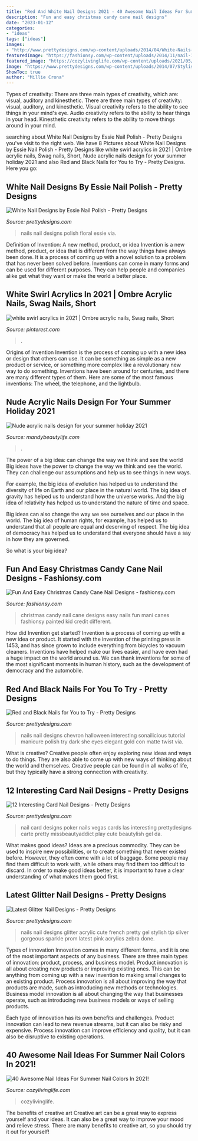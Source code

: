 ```yaml
---
title: "Red And White Nail Designs 2021 - 40 Awesome Nail Ideas For Summer Nail Colors In 2021!"
description: "Fun and easy christmas candy cane nail designs"
date: "2023-01-12"
categories:
- "ideas"
tags: ["ideas"]
images:
- "http://www.prettydesigns.com/wp-content/uploads/2014/04/White-Nails-with-Floral-Print.jpg"
featuredImage: "https://fashionsy.com/wp-content/uploads/2014/11/nail-147.7-630x840.jpg"
featured_image: "https://cozylivinglife.com/wp-content/uploads/2021/05/39-2.jpg"
image: "https://www.prettydesigns.com/wp-content/uploads/2014/07/Stylish-Glitter-Nails.jpg"
ShowToc: true
author: "Millie Crona"
---
```



Types of creativity: There are three main types of creativity, which are: visual, auditory and kinesthetic.
There are three main types of creativity: visual, auditory, and kinesthetic. Visual creativity refers to the ability to see things in your mind's eye. Audio creativity refers to the ability to hear things in your head. Kinesthetic creativity refers to the ability to move things around in your mind.

	

		
searching about White Nail Designs by Essie Nail Polish - Pretty Designs you've visit to the right web. We have 8 Pictures about White Nail Designs by Essie Nail Polish - Pretty Designs like white swirl acrylics in 2021 | Ombre acrylic nails, Swag nails, Short, Nude acrylic nails design for your summer holiday 2021 and also Red and Black Nails for You to Try - Pretty Designs. Here you go:
		
    
## White Nail Designs By Essie Nail Polish - Pretty Designs

<img loading=lazy src="http://www.prettydesigns.com/wp-content/uploads/2014/04/White-Nails-with-Floral-Print.jpg" onerror="this.onerror=null;this.src='https://tse1.mm.bing.net/th?id=OIP.p8iMRIvCxRMzP2KN8qhyyAHaJ3&amp;pid=15.1';" alt="White Nail Designs by Essie Nail Polish - Pretty Designs">

_Source: prettydesigns.com_

>nails nail designs polish floral essie via. 

	

Definition of Invention: A new method, product, or idea
Invention is a new method, product, or idea that is different from the way things have always been done. It is a process of coming up with a novel solution to a problem that has never been solved before. Inventions can come in many forms and can be used for different purposes. They can help people and companies alike get what they want or make the world a better place.

    
## White Swirl Acrylics In 2021 | Ombre Acrylic Nails, Swag Nails, Short

<img loading=lazy src="https://i.pinimg.com/736x/4b/03/8d/4b038d4c2234d882af9929fa61c6a0dc.jpg" onerror="this.onerror=null;this.src='https://tse1.mm.bing.net/th?id=OIP.-p1ISwkHWmZk8XlMXbVPbAHaN0&amp;pid=15.1';" alt="white swirl acrylics in 2021 | Ombre acrylic nails, Swag nails, Short">

_Source: pinterest.com_

>. 

	

Origins of Invention
Invention is the process of coming up with a new idea or design that others can use. It can be something as simple as a new product or service, or something more complex like a revolutionary new way to do something. Inventions have been around for centuries, and there are many different types of them. Here are some of the most famous inventions: The wheel, the telephone, and the lightbulb.

    
## Nude Acrylic Nails Design For Your Summer Holiday 2021

<img loading=lazy src="https://mandybeautylife.com/wp-content/uploads/2021/06/7-3.jpg" onerror="this.onerror=null;this.src='https://tse1.mm.bing.net/th?id=OIP.UAfIZaWs3CEU7EjwYbm0sAHaLH&amp;pid=15.1';" alt="Nude acrylic nails design for your summer holiday 2021">

_Source: mandybeautylife.com_

>. 

	

The power of a big idea: can change the way we think and see the world
Big ideas have the power to change the way we think and see the world. They can challenge our assumptions and help us to see things in new ways.


For example, the big idea of evolution has helped us to understand the diversity of life on Earth and our place in the natural world. The big idea of gravity has helped us to understand how the universe works. And the big idea of relativity has helped us to understand the nature of time and space.



Big ideas can also change the way we see ourselves and our place in the world. The big idea of human rights, for example, has helped us to understand that all people are equal and deserving of respect. The big idea of democracy has helped us to understand that everyone should have a say in how they are governed.



So what is your big idea?

    
## Fun And Easy Christmas Candy Cane Nail Designs - Fashionsy.com

<img loading=lazy src="https://fashionsy.com/wp-content/uploads/2014/11/nail-147.7-630x840.jpg" onerror="this.onerror=null;this.src='https://tse4.mm.bing.net/th?id=OIP.PewRpNNXiuQD8Fb3aFzdywHaJ4&amp;pid=15.1';" alt="Fun And Easy Christmas Candy Cane Nail Designs - fashionsy.com">

_Source: fashionsy.com_

>christmas candy nail cane designs easy nails fun mani canes fashionsy painted kid credit different. 

	

How did Invention get started?
Invention is a process of coming up with a new idea or product. It started with the invention of the printing press in 1453, and has since grown to include everything from bicycles to vacuum cleaners. Inventions have helped make our lives easier, and have even had a huge impact on the world around us. We can thank inventions for some of the most significant moments in human history, such as the development of democracy and the automobile.

    
## Red And Black Nails For You To Try - Pretty Designs

<img loading=lazy src="http://www.prettydesigns.com/wp-content/uploads/2014/06/Chevron-Nails1.jpg" onerror="this.onerror=null;this.src='https://tse2.mm.bing.net/th?id=OIP.nRnFu6rkSs177Bzh9qSM1gHaLH&amp;pid=15.1';" alt="Red and Black Nails for You to Try - Pretty Designs">

_Source: prettydesigns.com_

>nails nail designs chevron halloween interesting sonailicious tutorial manicure polish try dark she eyes elegant gold con matte twist via. 

	

What is creative?
Creative people often enjoy exploring new ideas and ways to do things. They are also able to come up with new ways of thinking about the world and themselves. Creative people can be found in all walks of life, but they typically have a strong connection with creativity.

    
## 12 Interesting Card Nail Designs - Pretty Designs

<img loading=lazy src="http://www.prettydesigns.com/wp-content/uploads/2014/08/Black-Card-Nail-Design.jpg" onerror="this.onerror=null;this.src='https://tse4.mm.bing.net/th?id=OIP.fDWYZztsqwpLUbNqRNMnpQHaK3&amp;pid=15.1';" alt="12 Interesting Card Nail Designs - Pretty Designs">

_Source: prettydesigns.com_

>nail card designs poker nails vegas cards las interesting prettydesigns carte pretty missbeautyaddict play cute beautylish gel da. 

	

What makes good ideas?
Ideas are a precious commodity. They can be used to inspire new possibilities, or to create something that never existed before. However, they often come with a lot of baggage. Some people may find them difficult to work with, while others may find them too difficult to discard. In order to make good ideas better, it is important to have a clear understanding of what makes them good first.

    
## Latest Glitter Nail Designs - Pretty Designs

<img loading=lazy src="https://www.prettydesigns.com/wp-content/uploads/2014/07/Stylish-Glitter-Nails.jpg" onerror="this.onerror=null;this.src='https://tse2.mm.bing.net/th?id=OIP.3JdXh3QmPDeJOn29YCK4HQHaJ3&amp;pid=15.1';" alt="Latest Glitter Nail Designs - Pretty Designs">

_Source: prettydesigns.com_

>nails nail designs glitter acrylic cute french pretty gel stylish tip silver gorgeous sparkle prom latest pink acrylics zebra done. 

	

Types of innovation
Innovation comes in many different forms, and it is one of the most important aspects of any business. There are three main types of innovation: product, process, and business model.
Product innovation is all about creating new products or improving existing ones. This can be anything from coming up with a new invention to making small changes to an existing product. Process innovation is all about improving the way that products are made, such as introducing new methods or technologies. Business model innovation is all about changing the way that businesses operate, such as introducing new business models or ways of selling products.

Each type of innovation has its own benefits and challenges. Product innovation can lead to new revenue streams, but it can also be risky and expensive. Process innovation can improve efficiency and quality, but it can also be disruptive to existing operations.

    
## 40 Awesome Nail Ideas For Summer Nail Colors In 2021!

<img loading=lazy src="https://cozylivinglife.com/wp-content/uploads/2021/05/39-2.jpg" onerror="this.onerror=null;this.src='https://tse4.mm.bing.net/th?id=OIP.nFt9pWrfJApgmOunmWTHGAHaLH&amp;pid=15.1';" alt="40 Awesome Nail Ideas For Summer Nail Colors In 2021!">

_Source: cozylivinglife.com_

>cozylivinglife. 

	

The benefits of creative art
Creative art can be a great way to express yourself and your ideas. It can also be a great way to improve your mood and relieve stress. There are many benefits to creative art, so you should try it out for yourself!

